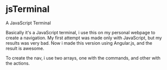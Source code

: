 jsTerminal
==========

A JavaScript Terminal

Basically it's a JavaScript terminal, i use this on my personal webpage to create a navigation. My first attempt was made only with JavaScript, but my results was very bad. Now i made this version using Angular.js, and the result is awesome.

To create the nav, i use two arrays, one with the commands, and other with the actions.
